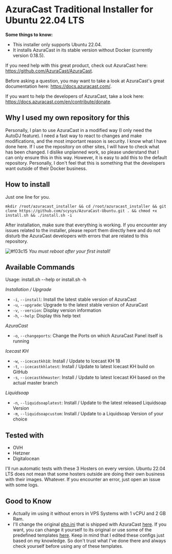 # AzuraCast Traditional Installer for Ubuntu 22.04 LTS

**Some things to know:**

- This installer only supports Ubuntu 22.04.
- It installs AzuraCast in its stable version without Docker (currently version 0.18.5).

If you need help with this great product, check out AzuraCast here: <https://github.com/AzuraCast/AzuraCast>.

Before asking a question, you may want to take a look at AzuraCast's great documentation here: <https://docs.azuracast.com/>.

If you want to help the developers of AzuraCast, take a look here: <https://docs.azuracast.com/en/contribute/donate>.

## Why I used my own repository for this

Personally, I plan to use AzuraCast in a modified way (I only need the AutoDJ feature). I need a fast way to react to changes and make modifications, and the most important reason is security. I know what I have done here. If I use the repository on other sites, I will have to check what has been changed. I dislike unplanned work, so please understand that I can only ensure this in this way. However, it is easy to add this to the default repository. Personally, I don't feel that this is something that the developers want outside of their Docker business.

## How to install

Just one line for you.

```
mkdir /root/azuracast_installer && cd /root/azuracast_installer && git clone https://github.com/scysys/AzuraCast-Ubuntu.git . && chmod +x install.sh && ./install.sh -i
```

After installation, make sure that everything is working. If you encounter any issues related to the installer, please report them directly here and do not disturb the AzuraCast developers with errors that are related to this repository.

![#f03c15](https://placehold.co/15x15/f03c15/f03c15.png) *You must reboot after your first install!*

## Available Commands

Usage: install.sh --help or install.sh -h

*Installation / Upgrade*

- `-i`, `--install`:                  Install the latest stable version of AzuraCast
- `-u`, `--upgrade`:                  Upgrade to the latest stable version of AzuraCast
- `-v`, `--version`:                  Display version information
- `-h`, `--help`:                     Display this help text
  
*AzuraCast*

- `-o`, `--changeports`:              Change the Ports on which AzuraCast Panel itself is running

*Icecast KH*

- `-w`, `--icecastkh18`:              Install / Update to Icecast KH 18
- `-t`, `--icecastkhlatest`:          Install / Update to latest Icecast KH build on GitHub
- `-s`, `--icecastkhmaster`:          Install / Update to latest Icecast KH based on the actual master branch

*Liquidsoap*

- `-n`, `--liquidsoaplatest`:          Install / Update to the latest released Liquidsoap Version
- `-m`, `--liquidsoapcustom`:          Install / Update to a Liquidsoap Version of your choice

## Tested with

- OVH
- Hetzner
- Digitalocean

I'll run automatic tests with these 3 Hosters on every version. Ubuntu 22.04 LTS does not mean that some hosters outside are doing their own business with their images. Whatever. If you encounter an error, just open an issue with some logs.

## Good to Know

- Actually im using it without errors in VPS Systems with 1 vCPU and 2 GB Ram.
- I'll change the original [php.ini](/web/php/php.ini) that is shipped with AzuraCast [here](https://github.com/AzuraCast/AzuraCast/blob/main/util/docker/web/php/php.ini.tmpl). If you want, you can change it yourself to its original or use some of the predefined templates [here](/web/php). Keep in mind that I edited these configs just based on my knowledge. So don't trust what I've done there and always check yourself before using any of these templates.
